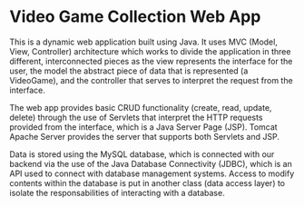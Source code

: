 # Video Game Collection Web App
This is a dynamic web application built using Java. It uses MVC (Model, View, Controller) architecture which works to 
divide the application in three different, interconnected pieces as the view represents the interface for the user,
the model the abstract piece of data that is represented (a VideoGame), and the controller that serves to interpret
the request from the interface. 

The web app provides basic CRUD functionality (create, read, update, delete) through the use of Servlets that interpret
the HTTP requests provided from the interface, which is a Java Server Page (JSP). Tomcat Apache Server provides the 
server that supports both Servlets and JSP. 

Data is stored using the MySQL database, which is connected with our backend via the use of the Java Database Connectivity (JDBC), which is an API 
used to connect with database management systems. Access to modify contents within the database is put in another class (data access layer) to isolate the 
responsabilities of interacting with a database.
